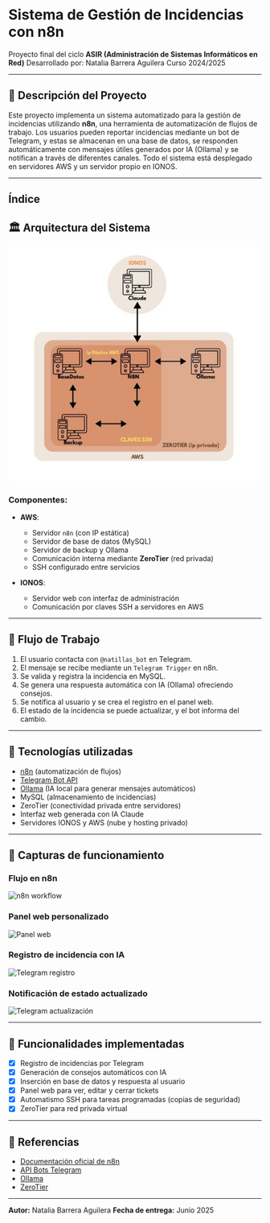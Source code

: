 # Sistema de Gestión de Incidencias con n8n

Proyecto final del ciclo **ASIR (Administración de Sistemas Informáticos en Red)**
Desarrollado por: Natalia Barrera Aguilera
Curso 2024/2025


---

## 📁 Descripción del Proyecto

Este proyecto implementa un sistema automatizado para la gestión de incidencias utilizando **n8n**, una herramienta de automatización de flujos de trabajo. Los usuarios pueden reportar incidencias mediante un bot de Telegram, y estas se almacenan en una base de datos, se responden automáticamente con mensajes útiles generados por IA (Ollama) y se notifican a través de diferentes canales. Todo el sistema está desplegado en servidores AWS y un servidor propio en IONOS.

---
## Índice

## 🏛️ Arquitectura del Sistema

<p align="center">
  <img src="img/esquemaRed.jpg" alt="Esquema de red">
</p>

### Componentes:

* **AWS**:

  * Servidor `n8n` (con IP estática)
  * Servidor de base de datos (MySQL)
  * Servidor de backup y Ollama
  * Comunicación interna mediante **ZeroTier** (red privada)
  * SSH configurado entre servicios

* **IONOS**:

  * Servidor web con interfaz de administración
  * Comunicación por claves SSH a servidores en AWS

---

## 📅 Flujo de Trabajo

1. El usuario contacta con `@natillas_bot` en Telegram.
2. El mensaje se recibe mediante un `Telegram Trigger` en n8n.
3. Se valida y registra la incidencia en MySQL.
4. Se genera una respuesta automática con IA (Ollama) ofreciendo consejos.
5. Se notifica al usuario y se crea el registro en el panel web.
6. El estado de la incidencia se puede actualizar, y el bot informa del cambio.

---

## 🔧 Tecnologías utilizadas

* [n8n](https://n8n.io/) (automatización de flujos)
* [Telegram Bot API](https://core.telegram.org/bots)
* [Ollama](https://ollama.com/) (IA local para generar mensajes automáticos)
* MySQL (almacenamiento de incidencias)
* ZeroTier (conectividad privada entre servidores)
* Interfaz web generada con IA Claude
* Servidores IONOS y AWS (nube y hosting privado)

---

## 📄 Capturas de funcionamiento

### Flujo en n8n

![n8n workflow](docs/n8n_workflow.png)

### Panel web personalizado

![Panel web](docs/interfaz.png)

### Registro de incidencia con IA

![Telegram registro](docs/registro_incidencia.jpeg)

### Notificación de estado actualizado

![Telegram actualización](docs/estado_actualizado.jpeg)

---

## 🔹 Funcionalidades implementadas

* [x] Registro de incidencias por Telegram
* [x] Generación de consejos automáticos con IA
* [x] Inserción en base de datos y respuesta al usuario
* [x] Panel web para ver, editar y cerrar tickets
* [x] Automatismo SSH para tareas programadas (copias de seguridad)
* [x] ZeroTier para red privada virtual

---


## 📖 Referencias

* [Documentación oficial de n8n](https://docs.n8n.io/)
* [API Bots Telegram](https://core.telegram.org/bots/api)
* [Ollama](https://ollama.com/)
* [ZeroTier](https://www.zerotier.com/)

---

**Autor:** Natalia Barrera Aguilera
**Fecha de entrega:** Junio 2025
